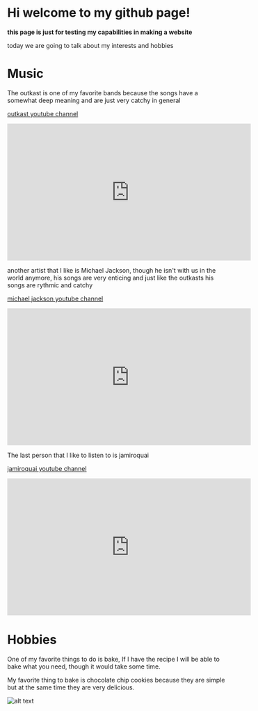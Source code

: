 # Hi welcome to my github page!
**this page is just for testing my capabilities in making a website**

today we are going to talk about my interests and hobbies

# Music

The outkast is one of my favorite bands because the songs have a somewhat deep meaning and are just very catchy in general

[outkast youtube channel](https://www.youtube.com/@OutkastVEVO)

<iframe width="560" height="315" src="https://www.youtube.com/embed/MYxAiK6VnXw" title="YouTube video player" frameborder="0" allow="accelerometer; autoplay; clipboard-write; encrypted-media; gyroscope; picture-in-picture" allowfullscreen></iframe>

another artist that I like is Michael Jackson, though he isn't with us in the world anymore, his songs are very enticing and just like the outkasts his songs are rythmic and catchy

[michael jackson youtube channel](https://www.youtube.com/@michaeljacksonVEVO)

<iframe width="560" height="315" src="https://www.youtube.com/embed/Zi_XLOBDo_Y" title="YouTube video player" frameborder="0" allow="accelerometer; autoplay; clipboard-write; encrypted-media; gyroscope; picture-in-picture" allowfullscreen></iframe>

The last person that I like to listen to is jamiroquai 

[jamiroquai youtube channel](https://www.youtube.com/@JamiroquaiVEVO)

<iframe width="560" height="315" src="https://www.youtube.com/embed/4JkIs37a2JE" title="YouTube video player" frameborder="0" allow="accelerometer; autoplay; clipboard-write; encrypted-media; gyroscope; picture-in-picture" allowfullscreen></iframe>

# Hobbies

One of my favorite things to do is bake, If I have the recipe I will be able to bake what you need, though it would take some time.

My favorite thing to bake is chocolate chip cookies because they are simple but at the same time they are very delicious.

![alt text](https://images-gmi-pmc.edge-generalmills.com/087d17eb-500e-4b26-abd1-4f9ffa96a2c6.jpg)

